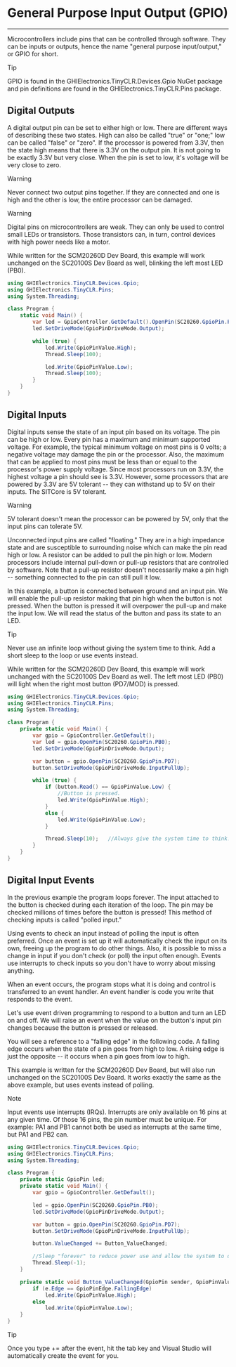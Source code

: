 # General Purpose Input Output (GPIO)
---
Microcontrollers include pins that can be controlled through software. They can be inputs or outputs, hence the name "general purpose input/output," or GPIO for short.

> [!Tip]
> GPIO is found in the GHIElectronics.TinyCLR.Devices.Gpio NuGet package and pin definitions are found in the  GHIElectronics.TinyCLR.Pins package.

## Digital Outputs
A digital output pin can be set to either high or low. There are different ways of describing these two states. High can also be called "true" or "one;" low can be called "false" or "zero".
If the processor is powered from 3.3V, then the state high means that there is 3.3V on the output pin. It is not going to be exactly 3.3V but very close. When the pin is set to low, it's voltage will be very close to zero.

> [!Warning]
> Never connect two output pins together. If they are connected and one is high and the other is low, the entire processor can be damaged.

> [!Warning]
> Digital pins on microcontrollers are weak. They can only be used to control small LEDs or transistors. Those transistors can, in turn, control devices with high power needs like a motor.

While written for the SCM20260D Dev Board, this example will work unchanged on the SC20100S Dev Board as well, blinking the left most LED (PB0).

```cs
using GHIElectronics.TinyCLR.Devices.Gpio;
using GHIElectronics.TinyCLR.Pins;
using System.Threading;

class Program {
    static void Main() {
        var led = GpioController.GetDefault().OpenPin(SC20260.GpioPin.PH11);
        led.SetDriveMode(GpioPinDriveMode.Output);

        while (true) {
            led.Write(GpioPinValue.High);
            Thread.Sleep(100);

            led.Write(GpioPinValue.Low);
            Thread.Sleep(100);
        }
    }
}

```

## Digital Inputs
Digital inputs sense the state of an input pin based on its voltage. The pin can be high or low. Every pin has a maximum and minimum supported voltage. For example, the typical minimum voltage on most pins is 0 volts; a negative voltage may damage the pin or the processor. Also, the maximum that can be applied to most pins must be less than or equal to the processor's power supply voltage. Since most processors run on 3.3V, the highest voltage a pin should see is 3.3V. However, some processors that are powered by 3.3V are 5V tolerant -- they can withstand up to 5V on their inputs. The SITCore is 5V tolerant.

> [!Warning] 
> 5V tolerant doesn't mean the processor can be powered by 5V, only that the input pins can tolerate 5V.

Unconnected input pins are called "floating." They are in a high impedance state and are susceptible to surrounding noise which can make the pin read high or low. A resistor can be added to pull the pin high or low. Modern processors include internal pull-down or pull-up resistors that are controlled by software. Note that a pull-up resistor doesn't necessarily make a pin high -- something connected to the pin can still pull it low.

In this example, a button is connected between ground and an input pin. We will enable the pull-up resistor making that pin high when the button is not pressed.  When the button is pressed it will overpower the pull-up and make the input low. We will read the status of the button and pass its state to an LED. 

> [!Tip]
> Never use an infinite loop without giving the system time to think. Add a short sleep to the loop or use events instead.

While written for the SCM20260D Dev Board, this example will work unchanged with the SC20100S Dev Board as well. The left most LED (PB0) will light when the right most button (PD7/MOD) is pressed.

```cs
using GHIElectronics.TinyCLR.Devices.Gpio;
using GHIElectronics.TinyCLR.Pins;
using System.Threading;

class Program {
    private static void Main() {
        var gpio = GpioController.GetDefault();
        var led = gpio.OpenPin(SC20260.GpioPin.PB0);
        led.SetDriveMode(GpioPinDriveMode.Output);

        var button = gpio.OpenPin(SC20260.GpioPin.PD7);
        button.SetDriveMode(GpioPinDriveMode.InputPullUp);

        while (true) {
            if (button.Read() == GpioPinValue.Low) {
                //Button is pressed.
                led.Write(GpioPinValue.High);
            }
            else {
                led.Write(GpioPinValue.Low);
            }

            Thread.Sleep(10);   //Always give the system time to think!
        }
    }
}


```

## Digital Input Events

In the previous example the program loops forever.  The input attached to the button is checked during each iteration of the loop. The pin may be checked millions of times before the button is pressed! This method of checking inputs is called "polled input."

Using events to check an input instead of polling the input is often preferred. Once an event is set up it will automatically check the input on its own, freeing up the program to do other things. Also, it is possible to miss a change in input if you don't check (or poll) the input often enough. Events use interrupts to check inputs so you don't have to worry about missing anything.

When an event occurs, the program stops what it is doing and control is transferred to an event handler. An event handler is code you write that responds to the event. 

Let's use event driven programming to respond to a button and turn an LED on and off. We will raise an event when the value on the button's input pin changes because the button is pressed or released.

You will see a reference to a "falling edge" in the following code. A falling edge occurs when the state of a pin goes from high to low. A rising edge is just the opposite -- it occurs when a pin goes from low to high.

This example is written for the SCM20260D Dev Board, but will also run unchanged on the SC20100S Dev Board. It works exactly the same as the above example, but uses events instead of polling.

> [!Note]
> Input events use interrupts (IRQs). Interrupts are only available on 16 pins at any given time. Of those 16 pins, the pin number must be unique. For
example: PA1 and PB1 cannot both be used as interrupts at the same time, but PA1 and PB2 can.


```cs
using GHIElectronics.TinyCLR.Devices.Gpio;
using GHIElectronics.TinyCLR.Pins;
using System.Threading;

class Program {
    private static GpioPin led;
    private static void Main() {
        var gpio = GpioController.GetDefault();

        led = gpio.OpenPin(SC20260.GpioPin.PB0);
        led.SetDriveMode(GpioPinDriveMode.Output);

        var button = gpio.OpenPin(SC20260.GpioPin.PD7);
        button.SetDriveMode(GpioPinDriveMode.InputPullUp);

        button.ValueChanged += Button_ValueChanged;

        //Sleep "forever" to reduce power use and allow the system to do other tasks.
        Thread.Sleep(-1);
    }

    private static void Button_ValueChanged(GpioPin sender, GpioPinValueChangedEventArgs e) {
        if (e.Edge == GpioPinEdge.FallingEdge)
            led.Write(GpioPinValue.High);
        else
            led.Write(GpioPinValue.Low);
    }
}

```

> [!Tip] 
> Once you type += after the event, hit the tab key and Visual Studio will automatically create the event for you.

